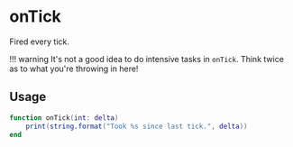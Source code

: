# onTick

Fired every tick.

!!! warning
    It's not a good idea to do intensive tasks in ``onTick``.
    Think twice as to what you're throwing in here!

## Usage

```lua
function onTick(int: delta)
    print(string.format("Took %s since last tick.", delta))
end
```

